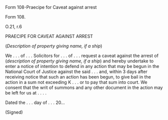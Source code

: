Form 108-Praecipe for Caveat against arrest

Form 108.

O.21, r.6

PRAECIPE FOR CAVEAT AGAINST ARREST

(*Description of property giving name, if a ship*)

We . . . of . . . Solicitors for . . . of . . . request a caveat against
the arrest of (*description of property giving name, if a ship*) and
hereby undertake to enter a notice of intention to defend in any action
that may be begun in the National Court of Justice against the said . .
. and, within 3 days after receiving notice that such an action has been
begun, to give bail in the action in a sum not exceeding K . . . or to
pay that sum into court. We consent that the writ of summons and any
other document in the action may be left for us at . . . .

Dated the . . . day of . . . 20\...

(Signed)

